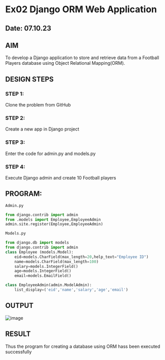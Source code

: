 # Ex02 Django ORM Web Application
## Date: 07.10.23

## AIM
To develop a Django application to store and retrieve data from a Football Players database using Object Relational Mapping(ORM).

## DESIGN STEPS

### STEP 1:
Clone the problem from GitHub

### STEP 2:
Create a new app in Django project

### STEP 3:
Enter the code for admin.py and models.py

### STEP 4:
Execute Django admin and create 10 Football players

## PROGRAM:
```python
Admin.py

from django.contrib import admin
from .models import Employee,EmployeeAdmin
admin.site.register(Employee,EmployeeAdmin)

Models.py

from django.db import models
from django.contrib import admin
class Employee (models.Model):
    eid=models.CharField(max_length=20,help_text="Employee ID")
    name=models.CharField(max_length=100)
    salary=models.IntegerField()
    age=models.IntegerField()
    email=models.EmailField()

class EmployeeAdmin(admin.ModelAdmin):
    list_display=('eid','name','salary','age','email')
```
## OUTPUT
![image](https://github.com/Dhiyanesh24/ORM/assets/118362288/7a66bd60-01d1-4d68-aa07-c624f6f3baf8)


## RESULT
Thus the program for creating a database using ORM hass been executed successfully
